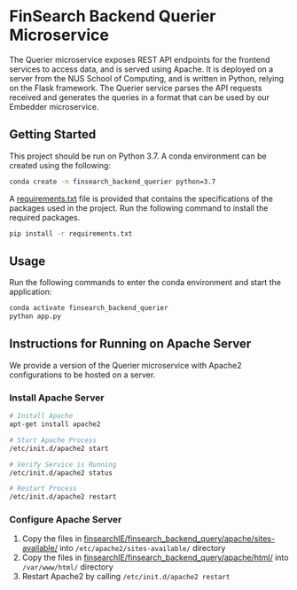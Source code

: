 # FinSearch Backend Querier Microservice
The Querier microservice exposes REST API endpoints for the frontend services to access data, and is served using Apache. It is deployed on a server from the NUS School of Computing, and is written in Python, relying on the Flask framework. The Querier service parses the API requests received and generates the queries in a format that can be used by our Embedder microservice.

## Getting Started
This project should be run on Python 3.7. A conda environment can be created using the following:
```bash
conda create -n finsearch_backend_querier python=3.7
```

A [requirements.txt](https://github.com/ValaryLim/finsearchIE/tree/main/finsearch_backend_query/requirements.txt) file is provided that contains the specifications of the packages used in the project. Run the following command to install the required packages.
```bash
pip install -r requirements.txt
```

## Usage
Run the following commands to enter the conda environment and start the application:
```bash
conda activate finsearch_backend_querier
python app.py
```

## Instructions for Running on Apache Server
We provide a version of the Querier microservice with Apache2 configurations to be hosted on a server. 
### Install Apache Server
```bash
# Install Apache
apt-get install apache2

# Start Apache Process
/etc/init.d/apache2 start

# Verify Service is Running
/etc/init.d/apache2 status

# Restart Process
/etc/init.d/apache2 restart
```

### Configure Apache Server
1. Copy the files in [finsearchIE/finsearch_backend_query/apache/sites-available/](https://github.com/ValaryLim/finsearchIE/tree/main/finsearch_backend_query/apache/sites-available/) into `/etc/apache2/sites-available/` directory
2. Copy the files in [finsearchIE/finsearch_backend_query/apache/html/](https://github.com/ValaryLim/finsearchIE/tree/main/finsearch_backend_query/apache/html/) into `/var/www/html/` directory
3. Restart Apache2 by calling `/etc/init.d/apache2 restart`